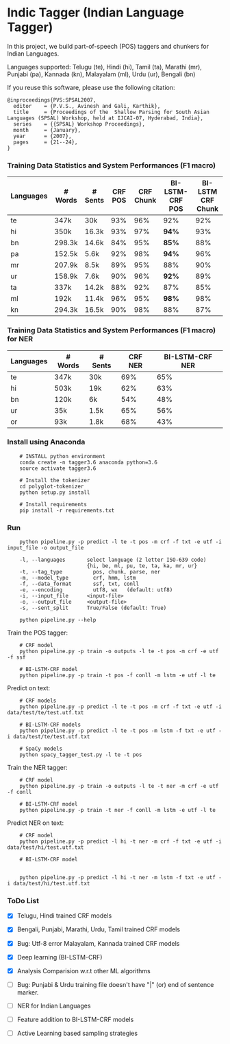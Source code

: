 # Indic Tagger (Indian Language Tagger)

In this project, we build part-of-speech (POS) taggers and chunkers for Indian Languages.

Languages supported: Telugu (te), Hindi (hi), Tamil (ta), Marathi (mr), Punjabi (pa), Kannada (kn), Malayalam (ml), Urdu (ur), Bengali (bn)

If you reuse this software, please use the following citation:

```
@inproceedings{PVS:SPSAL2007,
  editor    = {P.V.S., Avinesh and Gali, Karthik},
  title     = {Proceedings of the  Shallow Parsing for South Asian Languages (SPSAL) Workshop, held at IJCAI-07, Hyderabad, India},
  series    = {{SPSAL} Workshop Proceedings},
  month     = {January},
  year      = {2007},
  pages     = {21--24},
}
```

### Training Data Statistics and System Performances (F1 macro)

| Languages  |  # Words  | # Sents |  CRF POS    | CRF Chunk  | BI-LSTM-CRF POS  |  BI-LSTM CRF Chunk |
| ---------- | ----------|---------|-------------|------------|------------------|--------------------|
|   te       |   347k    |   30k   |     93%     |    96%     |  92%             |         92%        |
|   hi       |   350k    |  16.3k  |     93%     |    97%     |  **94%**         |         93%        |
|   bn       |   298.3k  |  14.6k  |     84%     |    95%     |  **85%**         |         88%        |
|   pa       |   152.5k  |  5.6k   |     92%     |    98%     |  **94%**         |         96%        |
|   mr       |   207.9k  |  8.5k   |     89%     |    95%     |  88%             |         90%        |
|   ur       |   158.9k  |  7.6k   |     90%     |    96%     |  **92%**         |         89%        |
|   ta       |   337k    |  14.2k  |     88%     |    92%     |  87%             |         85%        |
|   ml       |   192k    |  11.4k  |     96%     |    95%     |  **98%**         |         98%        |
|   kn       |   294.3k  |  16.5k  |     90%     |    98%     |  88%             |         87%        |


### Training Data Statistics and System Performances (F1 macro) for NER

| Languages  |  # Words  | # Sents |  CRF NER    | BI-LSTM-CRF NER  | 
| ---------- | ----------|---------|-------------|------------|
|   te       |   347k    |   30k   |     69%     |   65%      |
|   hi       |   503k    |   19k |    62%      |    63%     |
|   bn       |   120k    |   6k  |    54%      |     48%    |
|   ur       |   35k    |    1.5k |   65%       |    56%     |
|   or       |    93k   |   1.8k |    68%      |     43%    |

### Install using Anaconda

```
    # INSTALL python environment
    conda create -n tagger3.6 anaconda python=3.6
    source activate tagger3.6
    
    # Install the tokenizer
    cd polyglot-tokenizer
    python setup.py install
    
    # Install requirements
    pip install -r requirements.txt
```

### Run 
```
    python pipeline.py -p predict -l te -t pos -m crf -f txt -e utf -i input_file -o output_file

    -l, --languages       select language (2 letter ISO-639 code) 
                          {hi, be, ml, pu, te, ta, ka, mr, ur}
    -t, --tag_type      	pos, chunk, parse, ner
    -m, --model_type    	crf, hmm, lstm
    -f, --data_format   	ssf, txt, conll
    -e, --encoding      	utf8, wx   (default: utf8)
    -i, --input_file      <input-file>
    -o, --output_file     <output-file>
    -s, --sent_split      True/False (default: True)
	
    python pipeline.py --help 
```

Train the POS tagger:
   
```
    # CRF model
    python pipeline.py -p train -o outputs -l te -t pos -m crf -e utf -f ssf
    
    # BI-LSTM-CRF model
    python pipeline.py -p train -t pos -f conll -m lstm -e utf -l te
```

Predict on text:
    
```
    # CRF models 
    python pipeline.py -p predict -l te -t pos -m crf -f txt -e utf -i data/test/te/test.utf.txt
    
    # BI-LSTM-CRF models
    python pipeline.py -p predict -l te -t pos -m lstm -f txt -e utf -i data/test/te/test.utf.txt
    
    # SpaCy models
    python spacy_tagger_test.py -l te -t pos
```
  
  

Train the NER tagger:
   
```
    # CRF model
    python pipeline.py -p train -o outputs -l te -t ner -m crf -e utf -f conll
    
    # BI-LSTM-CRF model
    python pipeline.py -p train -t ner -f conll -m lstm -e utf -l te
```

Predict NER on text:
   
```
    # CRF model
    python pipeline.py -p predict -l hi -t ner -m crf -f txt -e utf -i data/test/hi/test.utf.txt
    
    # BI-LSTM-CRF model


    python pipeline.py -p predict -l hi -t ner -m lstm -f txt -e utf -i data/test/hi/test.utf.txt
```

### ToDo List

- [x] Telugu, Hindi trained CRF models
- [x] Bengali, Punjabi, Marathi, Urdu, Tamil trained CRF models
- [x] Bug: Utf-8 error Malayalam, Kannada trained CRF models
- [x] Deep learning (BI-LSTM-CRF)
- [x] Analysis Comparision w.r.t other ML algorithms
- [ ] Bug: Punjabi & Urdu training file doesn't have "|" (or) end of sentence marker. 
- [ ] NER for Indian Languages
- [ ] Feature addition to BI-LSTM-CRF models
- [ ] Active Learning based sampling strategies

